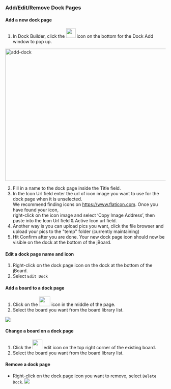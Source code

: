 ### Add/Edit/Remove Dock Pages
#### Add a new dock page
1. In Dock Builder, click the <img src="https://i.imgur.com/zSqxjF9.png" width=30 height=30> icon on the bottom for the Dock Add window to pop up. 

<img src="https://i.imgur.com/bSgNF2F.png" alt=add-dock width=736 height=415>

2. Fill in a name to the dock page inside the Title field. 
3. In the Icon Url field enter the url of icon image you want to use for the dock page when it is unselected.<br> We recommend finding icons on https://www.flaticon.com. Once you have found your icon,<br> right-click on the icon image and select ‘Copy Image Address’, then paste into the Icon Url field & Active Icon url field. 
4. Another way is you can upload pics you want, click the file browser and upload your pics to the "temp" folder (currently maintaining)
5. Hit Confirm after you are done. Your new dock page icon should now be visible on the dock at the bottom of the jBoard.

#### Edit a dock page name and icon
1. Right-click on the dock page icon on the dock at the bottom of the jBoard.
2. Select `Edit Dock`

#### Add a board to a dock page
1. Click on the <img src="https://i.imgur.com/IKBMLKZ.png" width=35 height=30> icon in the middle of the page.
2. Select the board you want from the board library list.

![](https://i.imgur.com/NOzmfEH.png)

#### Change a board on a dock page
1. Click the <img src="https://i.imgur.com/6biIEa1.png" width=31 height=30> edit icon on the top right corner of the existing board.
2. Select the board you want from the board library list.

#### Remove a dock page
* Right-click on the dock page icon you want to remove, select `Delete Dock`. 
![](https://i.imgur.com/mSEGg96.png)
